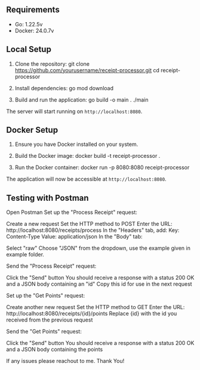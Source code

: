 ## Requirements

- Go: 1.22.5v
- Docker: 24.0.7v

## Local Setup

1. Clone the repository:
git clone https://github.com/yourusername/receipt-processor.git
cd receipt-processor

2. Install dependencies:
go mod download

3. Build and run the application:
go build -o main .
./main

The server will start running on `http://localhost:8080`.

## Docker Setup

1. Ensure you have Docker installed on your system.

2. Build the Docker image:
docker build -t receipt-processor .

3. Run the Docker container:
docker run -p 8080:8080 receipt-processor

The application will now be accessible at `http://localhost:8080`.


## Testing with Postman

Open Postman
Set up the "Process Receipt" request:

Create a new request
Set the HTTP method to POST
Enter the URL: http://localhost:8080/receipts/process
In the "Headers" tab, add:
Key: Content-Type
Value: application/json
In the "Body" tab:

Select "raw"
Choose "JSON" from the dropdown, use the example given in example folder.

Send the "Process Receipt" request:

Click the "Send" button
You should receive a response with a status 200 OK and a JSON body containing an "id"
Copy this id for use in the next request


Set up the "Get Points" request:

Create another new request
Set the HTTP method to GET
Enter the URL: http://localhost:8080/receipts/{id}/points
Replace {id} with the id you received from the previous request


Send the "Get Points" request:

Click the "Send" button
You should receive a response with a status 200 OK and a JSON body containing the points

If any issues please reachout to me. Thank You!
